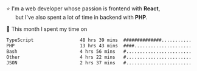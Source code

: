 ⭐ I'm a web developer whose passion is frontend with <b>React</b>,<br/>
&nbsp; &nbsp; &nbsp; but I've also spent a lot of time in backend with <b>PHP</b>.

📅 This month I spent my time on

<!--START_SECTION:waka-->

```txt
TypeScript                 48 hrs 39 mins  ##############...........   57.41 %
PHP                        13 hrs 43 mins  ####.....................   16.20 %
Bash                       4 hrs 56 mins   #........................   05.82 %
Other                      4 hrs 22 mins   #........................   05.16 %
JSON                       2 hrs 37 mins   #........................   03.10 %
```

<!--END_SECTION:waka-->
